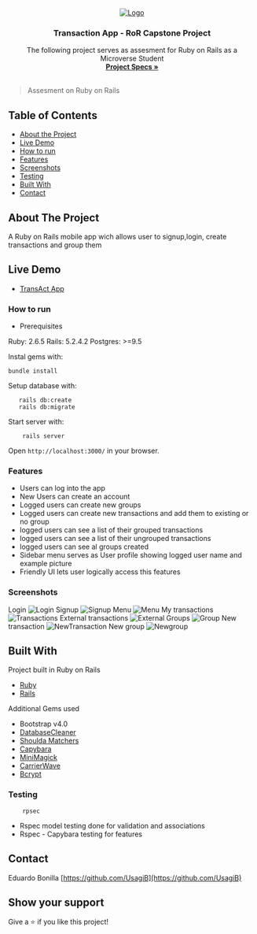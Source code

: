 
<br />
<p align="center">
  <a href="https://github.com/Usagib/ror_capstone">
    <img src="https://blog.nubecolectiva.com/wp-content/uploads/2019/03/1.gif" alt="Logo">
  </a>

  <h3 align="center">Transaction App - RoR Capstone Project </h3>

  <p align="center">
    The following project serves as assesment for Ruby on Rails as a Microverse Student
    <br />
    <a href="https://www.notion.so/Group-our-transactions-ccea2b6642664540a70de9f30bdff4ce"><strong> Project Specs »</strong></a>
    <br />
    <br />
  </p>
</p>

> Assesment on Ruby on Rails

<!-- TABLE OF CONTENTS -->
## Table of Contents

* [About the Project](#about-the-project)
* [Live Demo](#live-demo)
* [How to run](#how-to-run)
* [Features](#features)
* [Screenshots](#screenshots)
* [Testing](#testing)
* [Built With](#built-with)
* [Contact](#contact)

## About The Project

A Ruby on Rails mobile app wich allows user to signup,login, create transactions and group them  

## Live Demo

* [TransAct App](https://trans-act-app.herokuapp.com/)

### How to run


 - Prerequisites

Ruby: 2.6.5
Rails: 5.2.4.2
Postgres: >=9.5


Instal gems with:

```
bundle install
```

Setup database with:

```
   rails db:create
   rails db:migrate
```

Start server with:

```
    rails server
```

Open `http://localhost:3000/` in your browser.

### Features

* Users can log into the app
* New Users can create an account
* Logged users can create new groups
* Logged users can create new transactions and add them to existing or no group
* logged users can see a list of their grouped transactions
* logged users can see a list of their ungrouped transactions
* logged users can see al groups created
* Sidebar menu serves as User profile showing logged user name and example picture
* Friendly UI lets user logically access this features

### Screenshots
Login
 ![Login](img/talogin.png)
Signup
 ![Signup](img/tasignup.png)
Menu
 ![Menu](img/tamenu.png)
My transactions
 ![Transactions](img/tamytransactions.png)
External transactions
 ![External](img/taexternaltransactions.png)
Groups
 ![Group](img/taallgroups.png)
New transaction
 ![NewTransaction](img/tanewtransaction.png)
New group
 ![Newgroup](img/tanewgroup.png)


## Built With
Project built in Ruby on Rails
* [Ruby](https://www.ruby-lang.org/en/)
* [Rails](https://rubyonrails.org/)

Additional Gems used
* Bootstrap v4.0
* [DatabaseCleaner](https://github.com/DatabaseCleaner/database_cleaner)
* [Shoulda Matchers](https://github.com/thoughtbot/shoulda-matchers)
* [Capybara](https://github.com/teamcapybara/capybara)
* [MiniMagick](https://github.com/minimagick/minimagick)
* [CarrierWave](https://github.com/carrierwaveuploader/carrierwave)
* [Bcrypt](https://rubygems.org/gems/bcrypt/versions/3.1.11?locale=es)


### Testing

```
    rpsec
```
* Rspec model testing done for validation and associations
* Rspec - Capybara testing for features


## Contact

Eduardo Bonilla [https://github.com/UsagiB](https://github.com/UsagiB)


## Show your support

Give a ⭐️ if you like this project!
